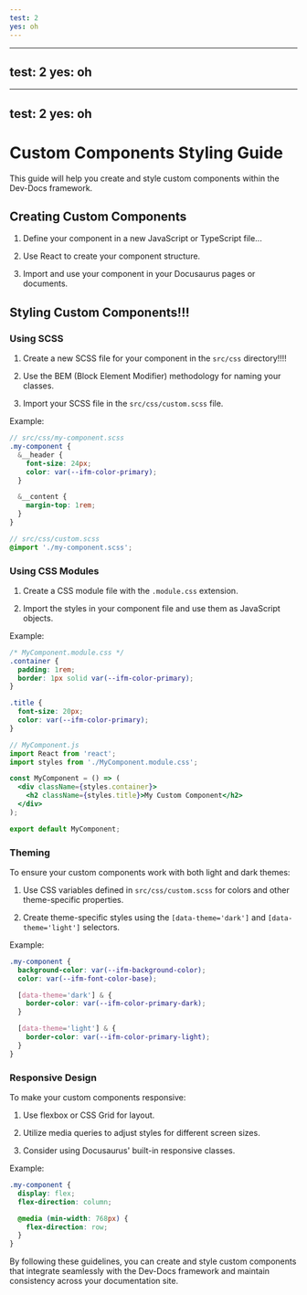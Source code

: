 ```yaml
---
test: 2 
yes: oh
---
```




---
test: 2 
yes: oh
---



---
test: 2 
yes: oh
---

# Custom Components Styling Guide

This guide will help you create and style custom components within the Dev-Docs framework.

## Creating Custom Components

1. Define your component in a new JavaScript or TypeScript file...

2. Use React to create your component structure.

3. Import and use your component in your Docusaurus pages or documents.

## Styling Custom Components!!!

### Using SCSS

1. Create a new SCSS file for your component in the `src/css` directory!!!!

2. Use the BEM (Block Element Modifier) methodology for naming your classes.

3. Import your SCSS file in the `src/css/custom.scss` file.

Example:

```scss
// src/css/my-component.scss
.my-component {
  &__header {
    font-size: 24px;
    color: var(--ifm-color-primary);
  }

  &__content {
    margin-top: 1rem;
  }
}

// src/css/custom.scss
@import './my-component.scss';
```

### Using CSS Modules

1. Create a CSS module file with the `.module.css` extension.

2. Import the styles in your component file and use them as JavaScript objects.

Example:

```css
/* MyComponent.module.css */
.container {
  padding: 1rem;
  border: 1px solid var(--ifm-color-primary);
}

.title {
  font-size: 20px;
  color: var(--ifm-color-primary);
}
```

```jsx
// MyComponent.js
import React from 'react';
import styles from './MyComponent.module.css';

const MyComponent = () => (
  <div className={styles.container}>
    <h2 className={styles.title}>My Custom Component</h2>
  </div>
);

export default MyComponent;
```

### Theming

To ensure your custom components work with both light and dark themes:

1. Use CSS variables defined in `src/css/custom.scss` for colors and other theme-specific properties.

2. Create theme-specific styles using the `[data-theme='dark']` and `[data-theme='light']` selectors.

Example:

```scss
.my-component {
  background-color: var(--ifm-background-color);
  color: var(--ifm-font-color-base);

  [data-theme='dark'] & {
    border-color: var(--ifm-color-primary-dark);
  }

  [data-theme='light'] & {
    border-color: var(--ifm-color-primary-light);
  }
}
```

### Responsive Design

To make your custom components responsive:

1. Use flexbox or CSS Grid for layout.

2. Utilize media queries to adjust styles for different screen sizes.

3. Consider using Docusaurus' built-in responsive classes.

Example:

```scss
.my-component {
  display: flex;
  flex-direction: column;

  @media (min-width: 768px) {
    flex-direction: row;
  }
}
```

By following these guidelines, you can create and style custom components that integrate seamlessly with the Dev-Docs framework and maintain consistency across your documentation site.
